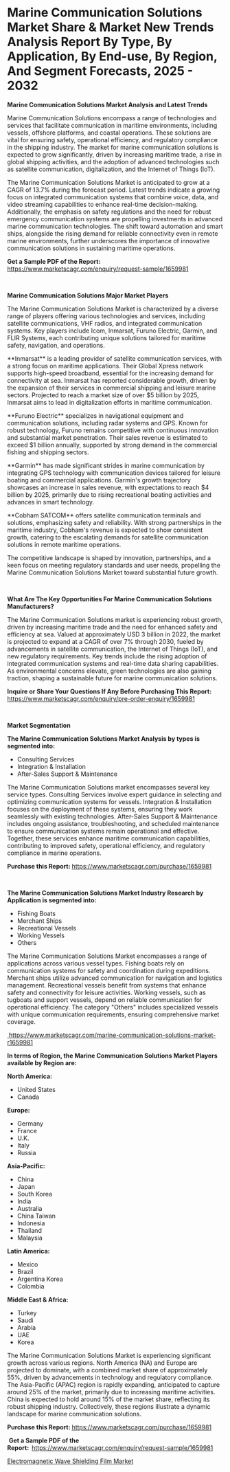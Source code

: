 <p><h1>Marine Communication Solutions Market Share & Market New Trends Analysis Report By Type, By Application, By End-use, By Region, And Segment Forecasts, 2025 - 2032</h1></p><p><strong>Marine Communication Solutions Market Analysis and Latest Trends</strong></p>
<p><p>Marine Communication Solutions encompass a range of technologies and services that facilitate communication in maritime environments, including vessels, offshore platforms, and coastal operations. These solutions are vital for ensuring safety, operational efficiency, and regulatory compliance in the shipping industry. The market for marine communication solutions is expected to grow significantly, driven by increasing maritime trade, a rise in global shipping activities, and the adoption of advanced technologies such as satellite communication, digitalization, and the Internet of Things (IoT).</p><p>The Marine Communication Solutions Market is anticipated to grow at a CAGR of 13.7% during the forecast period. Latest trends indicate a growing focus on integrated communication systems that combine voice, data, and video streaming capabilities to enhance real-time decision-making. Additionally, the emphasis on safety regulations and the need for robust emergency communication systems are propelling investments in advanced marine communication technologies. The shift toward automation and smart ships, alongside the rising demand for reliable connectivity even in remote marine environments, further underscores the importance of innovative communication solutions in sustaining maritime operations.</p></p>
<p><strong>Get a Sample PDF of the Report:&nbsp;</strong> <a href="https://www.marketscagr.com/enquiry/request-sample/1659981?utm_campaign=3440&utm_medium=2&utm_source=Github&utm_content=ia&utm_term=29032025&utm_id=marine-communication-solutions">https://www.marketscagr.com/enquiry/request-sample/1659981</a></p>
<p>&nbsp;</p>
<p><strong>Marine Communication Solutions Major Market Players</strong></p>
<p><p>The Marine Communication Solutions Market is characterized by a diverse range of players offering various technologies and services, including satellite communications, VHF radios, and integrated communication systems. Key players include Icom, Inmarsat, Furuno Electric, Garmin, and FLIR Systems, each contributing unique solutions tailored for maritime safety, navigation, and operations.</p><p>**Inmarsat** is a leading provider of satellite communication services, with a strong focus on maritime applications. Their Global Xpress network supports high-speed broadband, essential for the increasing demand for connectivity at sea. Inmarsat has reported considerable growth, driven by the expansion of their services in commercial shipping and leisure marine sectors. Projected to reach a market size of over $5 billion by 2025, Inmarsat aims to lead in digitalization efforts in maritime communication.</p><p>**Furuno Electric** specializes in navigational equipment and communication solutions, including radar systems and GPS. Known for robust technology, Furuno remains competitive with continuous innovation and substantial market penetration. Their sales revenue is estimated to exceed $1 billion annually, supported by strong demand in the commercial fishing and shipping sectors.</p><p>**Garmin** has made significant strides in marine communication by integrating GPS technology with communication devices tailored for leisure boating and commercial applications. Garmin's growth trajectory showcases an increase in sales revenue, with expectations to reach $4 billion by 2025, primarily due to rising recreational boating activities and advances in smart technology.</p><p>**Cobham SATCOM** offers satellite communication terminals and solutions, emphasizing safety and reliability. With strong partnerships in the maritime industry, Cobham's revenue is expected to show consistent growth, catering to the escalating demands for satellite communication solutions in remote maritime operations.</p><p>The competitive landscape is shaped by innovation, partnerships, and a keen focus on meeting regulatory standards and user needs, propelling the Marine Communication Solutions Market toward substantial future growth.</p></p>
<p>&nbsp;</p>
<p><strong>What Are The Key Opportunities For Marine Communication Solutions Manufacturers?</strong></p>
<p><p>The Marine Communication Solutions market is experiencing robust growth, driven by increasing maritime trade and the need for enhanced safety and efficiency at sea. Valued at approximately USD 3 billion in 2022, the market is projected to expand at a CAGR of over 7% through 2030, fueled by advancements in satellite communication, the Internet of Things (IoT), and new regulatory requirements. Key trends include the rising adoption of integrated communication systems and real-time data sharing capabilities. As environmental concerns elevate, green technologies are also gaining traction, shaping a sustainable future for marine communication solutions.</p></p>
<p><strong>Inquire or Share Your Questions If Any Before Purchasing This Report:</strong> <a href="https://www.marketscagr.com/enquiry/pre-order-enquiry/1659981?utm_campaign=3440&utm_medium=2&utm_source=Github&utm_content=ia&utm_term=29032025&utm_id=marine-communication-solutions">https://www.marketscagr.com/enquiry/pre-order-enquiry/1659981</a></p>
<p>&nbsp;</p>
<p><strong>Market Segmentation</strong></p>
<p><strong>The Marine Communication Solutions Market Analysis by types is segmented into:</strong></p>
<p><ul><li>Consulting Services</li><li>Integration & Installation</li><li>After-Sales Support & Maintenance</li></ul></p>
<p><p>The Marine Communication Solutions market encompasses several key service types. Consulting Services involve expert guidance in selecting and optimizing communication systems for vessels. Integration & Installation focuses on the deployment of these systems, ensuring they work seamlessly with existing technologies. After-Sales Support & Maintenance includes ongoing assistance, troubleshooting, and scheduled maintenance to ensure communication systems remain operational and effective. Together, these services enhance maritime communication capabilities, contributing to improved safety, operational efficiency, and regulatory compliance in marine operations.</p></p>
<p><strong>Purchase this Report:&nbsp;</strong><a href="https://www.marketscagr.com/purchase/1659981?utm_campaign=3440&utm_medium=2&utm_source=Github&utm_content=ia&utm_term=29032025&utm_id=marine-communication-solutions">https://www.marketscagr.com/purchase/1659981</a></p>
<p>&nbsp;</p>
<p><strong>The Marine Communication Solutions Market Industry Research by Application is segmented into:</strong></p>
<p><ul><li>Fishing Boats</li><li>Merchant Ships</li><li>Recreational Vessels</li><li>Working Vessels</li><li>Others</li></ul></p>
<p><p>The Marine Communication Solutions Market encompasses a range of applications across various vessel types. Fishing boats rely on communication systems for safety and coordination during expeditions. Merchant ships utilize advanced communication for navigation and logistics management. Recreational vessels benefit from systems that enhance safety and connectivity for leisure activities. Working vessels, such as tugboats and support vessels, depend on reliable communication for operational efficiency. The category "Others" includes specialized vessels with unique communication requirements, ensuring comprehensive market coverage.</p></p>
<p><a href="https://www.marketscagr.com/marine-communication-solutions-market-r1659981?utm_campaign=3440&utm_medium=2&utm_source=Github&utm_content=ia&utm_term=29032025&utm_id=marine-communication-solutions">&nbsp;https://www.marketscagr.com/marine-communication-solutions-market-r1659981</a></p>
<p><strong>In terms of Region, the Marine Communication Solutions Market Players available by Region are:</strong></p>
<p>
    <p> <strong> North America: </strong>
        <ul>
            <li>United States</li>
            <li>Canada</li>
        </ul>
        </p> 
    <p> <strong> Europe: </strong>
        <ul>
            <li>Germany</li>
            <li>France</li>
            <li>U.K.</li>
            <li>Italy</li>
            <li>Russia</li>
        </ul>
        </p> 
    <p> <strong> Asia-Pacific: </strong>
        <ul>
            <li>China</li>
            <li>Japan</li>
            <li>South Korea</li>
            <li>India</li>
            <li>Australia</li>
            <li>China Taiwan</li>
            <li>Indonesia</li>
            <li>Thailand</li>
            <li>Malaysia</li>
        </ul>
        </p> 
    <p> <strong> Latin America: </strong>
        <ul>
            <li>Mexico</li>
            <li>Brazil</li>
            <li>Argentina Korea</li>
            <li>Colombia</li>
        </ul>
        </p> 
    <p> <strong> Middle East & Africa: </strong>
        <ul>
            <li>Turkey</li>
            <li>Saudi</li>
            <li>Arabia</li>
            <li>UAE</li>
            <li>Korea</li>
        </ul>
    </p>
    </p>
<p><p>The Marine Communication Solutions Market is experiencing significant growth across various regions. North America (NA) and Europe are projected to dominate, with a combined market share of approximately 55%, driven by advancements in technology and regulatory compliance. The Asia-Pacific (APAC) region is rapidly expanding, anticipated to capture around 25% of the market, primarily due to increasing maritime activities. China is expected to hold around 15% of the market share, reflecting its robust shipping industry. Collectively, these regions illustrate a dynamic landscape for marine communication solutions.</p></p>
<p><strong>Purchase this Report: </strong><a href="https://www.marketscagr.com/purchase/1659981?utm_campaign=3440&utm_medium=2&utm_source=Github&utm_content=ia&utm_term=29032025&utm_id=marine-communication-solutions">https://www.marketscagr.com/purchase/1659981</a></p>
<p>&nbsp;<strong>Get a Sample PDF of the Report:&nbsp;&nbsp;</strong><a href="https://www.marketscagr.com/enquiry/request-sample/1659981?utm_campaign=3440&utm_medium=2&utm_source=Github&utm_content=ia&utm_term=29032025&utm_id=marine-communication-solutions">https://www.marketscagr.com/enquiry/request-sample/1659981</a></p>
<p><strong></strong></p>
<p><p><a href="https://github.com/bufkamaiahi7/Market-Research-Report-List-1/blob/main/electromagnetic-wave-shielding-film-market.md?utm_campaign=3440&utm_medium=2&utm_source=Github&utm_content=ia&utm_term=29032025&utm_id=marine-communication-solutions">Electromagnetic Wave Shielding Film Market</a></p></p>